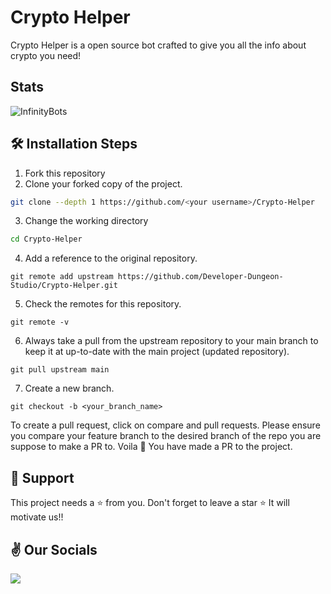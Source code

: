 # Crypto Helper

Crypto Helper is a open source bot crafted to give you all the info about crypto you need!


## Stats

![InfinityBots](https://infinitybots.gg/bots/747050613656911892/widget?size=large)

## 🛠️ Installation Steps

1. Fork this repository
2. Clone your forked copy of the project.

```bash
git clone --depth 1 https://github.com/<your username>/Crypto-Helper

```

3. Change the working directory

```bash
cd Crypto-Helper

```

4. Add a reference to the original repository.

```
git remote add upstream https://github.com/Developer-Dungeon-Studio/Crypto-Helper.git
```

5. Check the remotes for this repository.

```
git remote -v
```

6. Always take a pull from the upstream repository to your main branch to keep it at up-to-date with the main project (updated repository).

```
git pull upstream main
```

7. Create a new branch.

```
git checkout -b <your_branch_name>

```


 To create a pull request, click on compare and pull requests. Please ensure you compare your feature branch to the desired branch of the repo you are suppose to make a PR to.
 Voila 🎉 You have made a PR to the project.

## 🙏 Support

This project needs a ⭐️ from you. Don't forget to leave a star ⭐️
It will motivate us!!

## ✌ Our Socials

<a href="https://discord.com/invite/KfBkKKydfg" target="blank">
<img src="https://encrypted-tbn0.gstatic.com/images?q=tbn:ANd9GcTN8D1r8KmyHaJZ-rdpewinnfcysU4herjSdb9uR6hQaCMyxisLIGhQR2YGnhIAjW9Q-0A&usqp=CAU" />
</a>
